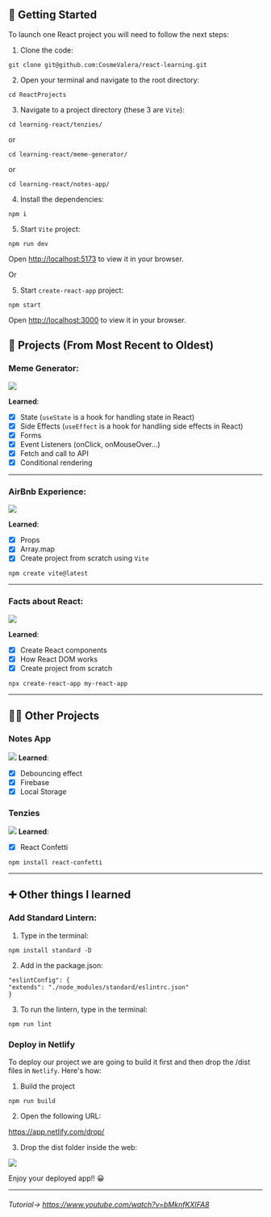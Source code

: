 ## 🚀 Getting Started

To launch one React project you will need to follow the next steps:
1. Clone the code:
```
git clone git@github.com:CosmeValera/react-learning.git
```
2. Open your terminal and navigate to the root directory:
```
cd ReactProjects
```

3. Navigate to a project directory (these 3 are `Vite`):
```
cd learning-react/tenzies/
```
or
```
cd learning-react/meme-generator/
```
or
```
cd learning-react/notes-app/
```
4. Install the dependencies:
```
npm i
```

5. Start `Vite` project:
```
npm run dev
```

Open [http://localhost:5173](http://localhost:5173) to view it in your browser.

Or

5. Start `create-react-app` project:
```
npm start
```

Open [http://localhost:3000](http://localhost:3000) to view it in your browser.

## 📒 Projects (From Most Recent to Oldest)

### Meme Generator:
![](learning-react-images/meme-generator.png)

**Learned**: 
- [x] State (`useState` is a hook for handling state in React)
- [x] Side Effects (`useEffect` is a hook for handling side effects in React)
- [x] Forms
- [x] Event Listeners (onClick, onMouseOver...)
- [x] Fetch and call to API
- [x] Conditional rendering

---

### AirBnb Experience:
![](learning-react-images/airbnb-app.png)

**Learned**: 
- [x] Props
- [x] Array.map
- [x] Create project from scratch using `Vite`
```
npm create vite@latest
```

---

### Facts about React:
![](learning-react-images/second-react-app.png)

**Learned**: 
- [x] Create React components
- [x] How React DOM works
- [x] Create project from scratch 
```
npx create-react-app my-react-app
```

---
## 📒➕ Other Projects
### Notes App
![](learning-react-images/notes.png)
**Learned**: 
- [x] Debouncing effect
- [x] Firebase
- [x] Local Storage
### Tenzies
![](learning-react-images/tenzies.png)
**Learned**: 
- [x] React Confetti
```
npm install react-confetti
```

---
## ➕ Other things I learned
### Add Standard Lintern:
1. Type in the terminal:
```
npm install standard -D
```
2. Add in the package.json:
```
"eslintConfig": {
"extends": "./node_modules/standard/eslintrc.json"
}
```
3. To run the lintern, type in the terminal:
```
npm run lint
```

### Deploy in Netlify
To deploy our project we are going to build it first and then drop the /dist files in `Netlify`. Here's how:
1. Build the project
```
npm run build
```
2. Open the following URL:

https://app.netlify.com/drop/

3. Drop the dist folder inside the web:

![](learning-react-images/netlify-drop.png)

Enjoy your deployed app!! 😀

---

###### Tutorial-> https://www.youtube.com/watch?v=bMknfKXIFA8
